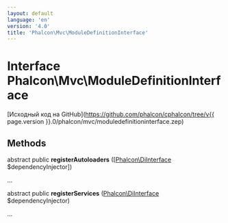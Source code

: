 ```yaml
---
layout: default
language: 'en'
version: '4.0'
title: 'Phalcon\Mvc\ModuleDefinitionInterface'
---
```


# Interface **Phalcon\Mvc\ModuleDefinitionInterface**

[Исходный код на GitHub](https://github.com/phalcon/cphalcon/tree/v{{ page.version }}.0/phalcon/mvc/moduledefinitioninterface.zep)

## Methods

abstract public **registerAutoloaders** ([[Phalcon\DiInterface](Phalcon_DiInterface) $dependencyInjector])

...

abstract public **registerServices** ([Phalcon\DiInterface](Phalcon_DiInterface) $dependencyInjector)

...